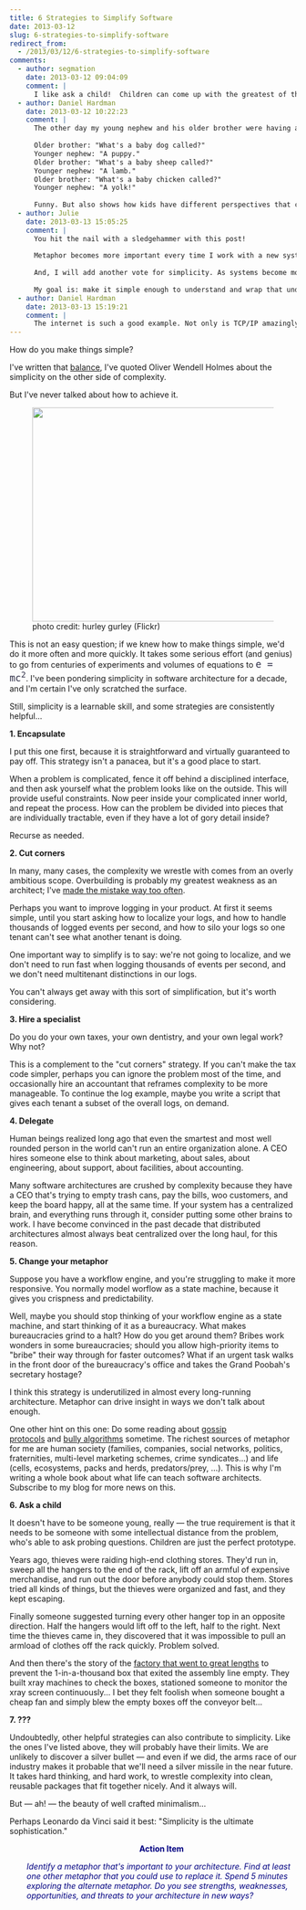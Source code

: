 ```yaml
---
title: 6 Strategies to Simplify Software
date: 2013-03-12
slug: 6-strategies-to-simplify-software
redirect_from:
  - /2013/03/12/6-strategies-to-simplify-software
comments:
  - author: segmation
    date: 2013-03-12 09:04:09
    comment: |
      I like ask a child!  Children can come up with the greatest of things!  Thanks for sharing this awesome blog!
  - author: Daniel Hardman
    date: 2013-03-12 10:22:23
    comment: |
      The other day my young nephew and his older brother were having a conversation.
      
      Older brother: "What's a baby dog called?"
      Younger nephew: "A puppy."
      Older brother: "What's a baby sheep called?"
      Younger nephew: "A lamb."
      Older brother: "What's a baby chicken called?"
      Younger nephew: "A yolk!"
      
      Funny. But also shows how kids have different perspectives that can break us out of the box. :-)
  - author: Julie
    date: 2013-03-13 15:05:25
    comment: |
      You hit the nail with a sledgehammer with this post!
      
      Metaphor becomes more important every time I work with a new system that no one can explain. Usually the problem is that they don't have a metaphor to relate it to. People work best with an abstraction in their heads.
      
      And, I will add another vote for simplicity. As systems become more distributed and massive, communication becomes the problem. Funny how that mirrors the human problem when people work together. The answer is often simplicity. Think of the largest autonomous system out there - the internet. TCP/IP works with what might be the simplest solution to multiple machines trying to talk at the same time "wait a bit and try again". I'm sure everyone can think of a much "better" solution. I am also sure it is more complicated, and I am resonable sure that it wouldn't work as well. 
      
      My goal is: make it simple enough to understand and wrap that understanding in a memorable metaphor.
  - author: Daniel Hardman
    date: 2013-03-13 15:19:21
    comment: |
      The internet is such a good example. Not only is TCP/IP amazingly simple (in concept, not necessarily in impl), but so is the HTTP protocol. It seems amazing to me that I ever lived without it. Thank you, Tim Berners-Lee and Roy Fielding and all the other smart people who achieved so much by simplifying so much!
---
```

How do you make things simple?

I've written that <a title="The Power of Simplicity" href="good-code-is-balanced.md" target="_blank">balance</a>, I've quoted Oliver Wendell Holmes about the simplicity on the other side of complexity.

But I've never talked about how to achieve it.

<figure><img alt="" src="http://farm1.staticflickr.com/11/16139468_0d14545348.jpg" width="500" height="375" /><figcaption>photo credit: hurley gurley (Flickr)</figcaption></figure>

This is not an easy question; if we knew how to make things simple, we'd do it more often and more quickly. It takes some serious effort (and genius) to go from centuries of experiments and volumes of equations to <code style="font-size:120%;color:#303048;">e = mc<sup>2</sup></code>. I've been pondering simplicity in software architecture for a decade, and I'm certain I've only scratched the surface.

Still, simplicity is a learnable skill, and some strategies are consistently helpful...

<strong>1. Encapsulate</strong>

I put this one first, because it is straightforward and virtually guaranteed to pay off. This strategy isn't a panacea, but it's a good place to start.

When a problem is complicated, fence it off behind a disciplined interface, and then ask yourself what the problem looks like on the outside. This will provide useful constraints. Now peer inside your complicated inner world, and repeat the process. How can the problem be divided into pieces that are individually tractable, even if they have a lot of gory detail inside?

Recurse as needed.

<strong>2. Cut corners</strong>

In many, many cases, the complexity we wrestle with comes from an overly ambitious scope. Overbuilding is probably my greatest weakness as an architect; I've <a title="Why I don’t blog about great code" href="why-i-dont-blog-about-great-code.md" target="_blank">made the mistake way too often</a>.

Perhaps you want to improve logging in your product. At first it seems simple, until you start asking how to localize your logs, and how to handle thousands of logged events per second, and how to silo your logs so one tenant can't see what another tenant is doing.

One important way to simplify is to say: we're not going to localize, and we don't need to run fast when logging thousands of events per second, and we don't need multitenant distinctions in our logs.

You can't always get away with this sort of simplification, but it's worth considering.

<strong>3. Hire a specialist</strong>

Do you do your own taxes, your own dentistry, and your own legal work? Why not?

This is a complement to the "cut corners" strategy. If you can't make the tax code simpler, perhaps you can ignore the problem most of the time, and occasionally hire an accountant that reframes complexity to be more manageable. To continue the log example, maybe you write a script that gives each tenant a subset of the overall logs, on demand.

<strong>4. Delegate</strong>

Human beings realized long ago that even the smartest and most well rounded person in the world can't run an entire organization alone. A CEO hires someone else to think about marketing, about sales, about engineering, about support, about facilities, about accounting.

Many software architectures are crushed by complexity because they have a CEO that's trying to empty trash cans, pay the bills, woo customers, and keep the board happy, all at the same time. If your system has a centralized brain, and everything runs through it, consider putting some other brains to work. I have become convinced in the past decade that distributed architectures almost always beat centralized over the long haul, for this reason.

<strong>5. Change your metaphor</strong>

Suppose you have a workflow engine, and you're struggling to make it more responsive. You normally model worflow as a state machine, because it gives you crispness and predictability.

Well, maybe you should stop thinking of your workflow engine as a state machine, and start thinking of it as a bureaucracy. What makes bureaucracies grind to a halt? How do you get around them? Bribes work wonders in some bureaucracies; should you allow high-priority items to "bribe" their way through for faster outcomes? What if an urgent task walks in the front door of the bureaucracy's office and takes the Grand Poobah's secretary hostage?

I think this strategy is underutilized in almost every long-running architecture. Metaphor can drive insight in ways we don't talk about enough.

One other hint on this one: Do some reading about <a href="http://en.wikipedia.org/wiki/Gossip_protocol" target="_blank">gossip protocols</a> and <a href="http://en.wikipedia.org/wiki/Bully_algorithm" target="_blank">bully algorithms</a> sometime. The richest sources of metaphor for me are human society (families, companies, social networks, politics, fraternities, multi-level marketing schemes, crime syndicates...) and life (cells, ecosystems, packs and herds, predators/prey, ...). This is why I'm writing a whole book about what life can teach software architects. Subscribe to my blog for more news on this.

<strong>6. Ask a child</strong>

It doesn't have to be someone young, really &mdash; the true requirement is that it needs to be someone with some intellectual distance from the problem, who's able to ask probing questions. Children are just the perfect prototype.

Years ago, thieves were raiding high-end clothing stores. They'd run in, sweep all the hangers to the end of the rack, lift off an armful of expensive merchandise, and run out the door before anybody could stop them. Stores tried all kinds of things, but the thieves were organized and fast, and they kept escaping.

Finally someone suggested turning every other hanger top in an opposite direction. Half the hangers would lift off to the left, half to the right. Next time the thieves came in, they discovered that it was impossible to pull an armload of clothes off the rack quickly. Problem solved.

And then there's the story of the <a href="http://www.thesimplest.net/stories/story-empty-soap-box" target="_blank">factory that went to great lengths</a> to prevent the 1-in-a-thousand box that exited the assembly line empty. They built xray machines to check the boxes, stationed someone to monitor the xray screen continuously... I bet they felt foolish when someone bought a cheap fan and simply blew the empty boxes off the conveyor belt...

<strong>7. ???</strong>

Undoubtedly, other helpful strategies can also contribute to simplicity. Like the ones I've listed above, they will probably have their limits. We are unlikely to discover a silver bullet &mdash; and even if we did, the arms race of our industry makes it probable that we'll need a silver missile in the near future. It takes hard thinking, and hard work, to wrestle complexity into clean, reusable packages that fit together nicely. And it always will.

But &mdash; ah! &mdash; the beauty of well crafted minimalism...

Perhaps Leonardo da Vinci said it best: "Simplicity is the ultimate sophistication."
<p style="padding-left:30px;text-align:center;"><strong><span style="color:#000080;">Action Item</span></strong></p>
<p style="padding-left:30px;"><em><span style="color:#000080;">Identify a metaphor that's important to your architecture. Find at least one other metaphor that you could use to replace it. Spend 5 minutes exploring the alternate metaphor. Do you see strengths, weaknesses, opportunities, and threats to your architecture in new ways?</span></em></p>
